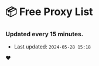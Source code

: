 # :package: Free Proxy List
### Updated every 15 minutes.

- Last updated: `2024-05-28 15:18`

:heart:
